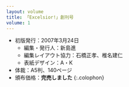```yaml
---
layout: volume
title: 「Excelsior!」創刊号
volume: 1
---
```

- 初版発行：2007年3月24日
  - 編集・発行人：新島進
  - 編集レイアウト協力：石橋正孝、椎名建仁
  - 表紙デザイン：A・K
- 体裁：A5判、140ページ
- 頒布価格：**完売しました**
{:.colophon}
